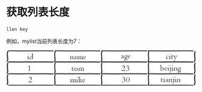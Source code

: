 # 获取列表长度

```text
llen key
```

例如，mylist当前列表长度为7：

![](../../.gitbook/assets/image%20%2830%29.png)

